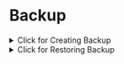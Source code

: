 # Backup

<details>
  <summary>Click for Creating Backup</summary>

## Root Access

```
sudo -i
```

## Change Directory

```
cd /
```

## Downloading Script

```
git clone https://github.com/praveenkarunarathne/Backup && cd Backup && mv creatingbackup.sh / && cd .. && rm -r Backup
```

## Create Screen

```
screen
```

## Starting Creating Backup

```
bash creatingbackup.sh
```

## Reconnect To Screen

```
screen -r
```

## Terminate Screen

```
exit
```

## File Size

```
ls -lh
```

## Storage Usage

```
df -h /dev/sda1
```

## Delete Files

```
rm creatingbackup.sh backup.tar.gz fileslist.txt
```

</details>

<details>
  <summary>Click for Restoring Backup</summary>

## Root Access

```
sudo -i
```

## Change Directory

```
cd /
```

## Downloading Script

```
git clone https://github.com/praveenkarunarathne/Backup && cd Backup && mv restoringbackup.sh / && cd .. && rm -r Backup
```

## Backup Files

<details>
  <summary>Click for AMD Micro</summary>

Ubuntu 18.04  :-  https://github.com/praveenkarunarathne/Backup/releases/latest/download/AMD_Micro_Ubuntu_18.04.tar.gz

Ubuntu 20.04  :-  https://github.com/praveenkarunarathne/Backup/releases/latest/download/AMD_Micro_Ubuntu_20.04.tar.gz

Ubuntu 22.04  :-  https://github.com/praveenkarunarathne/Backup/releases/latest/download/AMD_Micro_Ubuntu_22.04.tar.gz

</details>

<details>
  <summary>Click for Ampere</summary>

Ubuntu 18.04  :-  https://github.com/praveenkarunarathne/Backup/releases/latest/download/Ampere_Ubuntu_18.04.tar.gz

Ubuntu 20.04  :-  https://github.com/praveenkarunarathne/Backup/releases/latest/download/Ampere_Ubuntu_20.04.tar.gz

Ubuntu 22.04  :-  https://github.com/praveenkarunarathne/Backup/releases/latest/download/Ampere_Ubuntu_22.04.tar.gz

</details>

## Downloading Backup Files

```
wget URL -O backupfiles.tar.gz && tar -xzvf backupfiles.tar.gz && rm backupfiles.tar.gz
```

## Create Screen

```
screen
```

## Starting Restoring Backup

```
bash restoringbackup.sh
```

## Username

```
ubuntu
```

## Updating Packages

```
apt update && apt upgrade -y
```

## Fixing Error

```
echo nameserver 8.8.8.8 > /etc/resolv.conf && systemctl daemon-reload
```

## Editing Ssh Public Key

```
rm /home/ubuntu/.ssh/authorized_keys && nano /home/ubuntu/.ssh/authorized_keys
```

## Delete Backup Files

```
rm /restoringbackup.sh /backup.tar.gz /fileslist.txt
```

## Rebooting VPS

```
reboot
```

</details>
